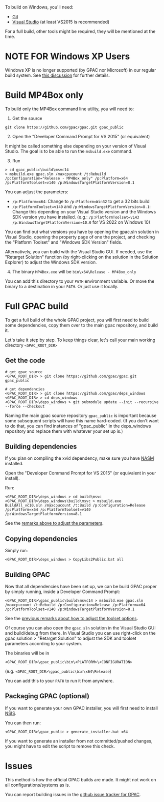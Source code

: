 To build on Windows, you'll need: 
 * [Git](https://git-scm.com/download/win)
 * [Visual Studio](https://visualstudio.microsoft.com/vs/community/) (at least VS2015 is recommended)

 For a full build, other tools might be required, they will be mentioned at the time. 

# NOTE FOR Windows XP Users
Windows XP is no longer supported (by GPAC nor Microsoft) in our regular build system. See [this discussion](https://github.com/gpac/gpac/issues/1490#issuecomment-649519836) for further details.

 # Build MP4Box only

To build only the MP4Box command line utility, you will need to:

1. Get the source

```batch
git clone https://github.com/gpac/gpac.git gpac_public
```

2. Open the "Developer Command Prompt for VS 2015" (or equivalent)

It might be called something else depending on your version of Visual Studio. The goal is to be able to run the `msbuild.exe` command.

3. Run 

```batch
> cd gpac_public\build\msvc14
> msbuild.exe gpac.sln /maxcpucount /t:Rebuild /p:Configuration="Release - MP4Box_only" /p:Platform=x64 /p:PlatformToolset=v140 /p:WindowsTargetPlatformVersion=8.1
```

<a name="toolset"></a>
You can adjust the parameters: 
 - `/p:Platform=x64`: Change to `/p:Platform=Win32` to get a 32 bits build
 - `/p:PlatformToolset=v140` and `/p:WindowsTargetPlatformVersion=8.1`: Change this depending on your Visual Studio version and the Windows SDK version you have installed. (e.g.: `/p:PlatformToolset=v143 /p:WindowsTargetPlatformVersion=10.0` for VS 2022 on Windows 10)
 
 You can find out what versions you have by opening the gpac.sln solution in Visual Studio, opening the property page of one the project, and checking the "Platform Toolset" and "Windows SDK Version" fields. 

 Alternatively, you can build with the Visual Studio GUI. If needed, use the "Retarget Solution" function (by right-clicking on the solution in the Solution Explorer) to adjust the Windows SDK version. 

4. The binary `MP4Box.exe` will be `bin\x64\Release - MP4Box_only`

You can add this directory to your `PATH` environment variable. Or move the binary to a destination in your `PATH`. Or just use it locally. 


 # Full GPAC build

To get a full build of the whole GPAC project, you will first need to build some dependencies, copy them over to the main gpac repository, and build it. 

Let's take it step by step. To keep things clear, let's call your main working directory `<GPAC_ROOT_DIR>`

## Get the code

```batch
# get gpac source
<GPAC_ROOT_DIR> > git clone https://github.com/gpac/gpac.git gpac_public

# get dependencies
<GPAC_ROOT_DIR> > git clone https://github.com/gpac/deps_windows
<GPAC_ROOT_DIR> > cd deps_windows
<GPAC_ROOT_DIR>\deps_windows > git submodule update --init --recursive --force --checkout
```

Naming the main gpac source repository `gpac_public` is important because some subsequent scripts will have this name hard-coded. (If you don't want to do that, you can find instances of "gpac_public" in the deps_windows repository and replace them with whatever your set up is.)

## Building dependencies

If you plan on compiling the xvid dependency, make sure you have [NASM](https://nasm.us/) installed.

Open the "Developer Command Prompt for VS 2015" (or equivalent in your install). 

Run:

```batch
<GPAC_ROOT_DIR>\deps_windows > cd build\msvc
<GPAC_ROOT_DIR>\deps_windows\build\msvc > msbuild.exe BuildAll_vc10.sln /maxcpucount /t:Build /p:Configuration=Release /p:Platform=x64 /p:PlatformToolset=v140 /p:WindowsTargetPlatformVersion=8.1
```

See the [remarks above to adjust the parameters](#toolset).

## Copying dependencies

Simply run: 

```batch
<GPAC_ROOT_DIR>\deps_windows > CopyLibs2Public.bat all
```

## Building GPAC

Now that all dependencies have been set up, we can be build GPAC proper by simply running, inside a Developer Command Prompt:

```batch
<GPAC_ROOT_DIR>\gpac_public\build\msvc14 > msbuild.exe gpac.sln /maxcpucount /t:Rebuild /p:Configuration=Release /p:Platform=x64 /p:PlatformToolset=v140 /p:WindowsTargetPlatformVersion=8.1
```

See the [previous remarks about how to adjust the toolset options](#toolset).

Of course you can also open the `gpac.sln` solution in the Visual Studio GUI and build/debug from there. In Visual Studio you can use right-click on the gpac solution > "Retarget Solution" to adjust the SDK and toolset parameters according to your system. 

The binaries will be in 
```batch
<GPAC_ROOT_DIR>\gpac_public\bin\<PLATFORM>\<CONFIGURATION>
```
(e.g. `<GPAC_ROOT_DIR>\gpac_public\bin\x64\Release`)

You can add this to your `PATH` to run it from anywhere.


## Packaging GPAC (optional)

If you want to generate your own GPAC installer, you will first need to install [NSIS](https://nsis.sourceforge.io/Download).

You can then run:

```batch
<GPAC_ROOT_DIR>\gpac_public > generate_installer.bat x64
```

If you want to generate an installer from not committed/pushed changes, you might have to edit the script to remove this check. 


# Issues 

This method is how the official GPAC builds are made. It might not work on all configurations/systems as is. 

You can report building issues in the [github issue tracker for GPAC](https://github.com/gpac/gpac/issues). 
